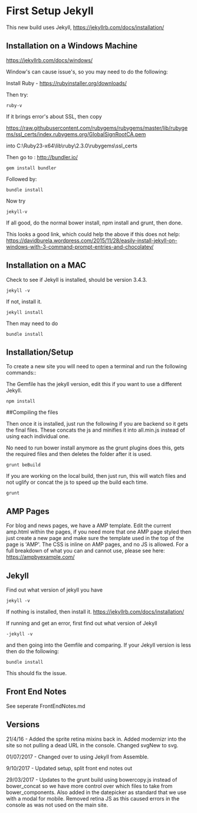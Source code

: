 # First Setup Jekyll

This new build uses Jekyll, https://jekyllrb.com/docs/installation/

## Installation on a Windows Machine
https://jekyllrb.com/docs/windows/

Window's can cause issue's, so you may need to do the following:

Install Ruby - https://rubyinstaller.org/downloads/

Then try:

    ruby-v

If it brings error's about SSL, then copy

https://raw.githubusercontent.com/rubygems/rubygems/master/lib/rubygems/ssl_certs/index.rubygems.org/GlobalSignRootCA.pem

into C:\Ruby23-x64\lib\ruby\2.3.0\rubygems\ssl_certs

Then go to : http://bundler.io/

    gem install bundler

Followed by:

    bundle install

Now try

    jekyll-v

If all good, do the normal bower install, npm install and grunt, then done.

This looks a good link, which could help the above if this does not help:
https://davidburela.wordpress.com/2015/11/28/easily-install-jekyll-on-windows-with-3-command-prompt-entries-and-chocolatey/

## Installation on a MAC

Check to see if Jekyll is installed, should be version 3.4.3. 

    jekyll -v

If not, install it.

    jekyll install

Then may need to do

    bundle install


## Installation/Setup

To create a new site you will need to open a terminal and run the following commands::

The Gemfile has the jekyll version, edit this if you want to use a different Jekyll.

    npm install

##Compiling the files

Then once it is installed, just run the following if you are backend so it gets the final files. These concats the js and minifies it into all.min.js instead of using each individual one. 

No need to run bower install anymore as the grunt plugins does this, gets the required files and then deletes the folder after it is used.

    grunt beBuild

If you are working on the local build, then just run, this will watch files and not uglify or concat the js to speed up the build each time.

    grunt

## AMP Pages

For blog and news pages, we have a AMP template. Edit the current amp.html within the pages, if you need more that one AMP page styled then just create a new page and make sure the template used in the top of the page is 'AMP'. The CSS is inline on AMP pages, and no JS is allowed. For a full breakdown of what you can and cannot use, please see here: https://ampbyexample.com/

## Jekyll 

Find out what version of jekyll you have

    jekyll -v

If nothing is installed, then install it.
https://jekyllrb.com/docs/installation/

If running and get an error, first find out what version of Jekyll

    -jekyll -v

and then going into the Gemfile and comparing. If your Jekyll version is less then do the following:

    bundle install

This should fix the issue.

## Front End Notes

See seperate FrontEndNotes.md

## Versions

21/4/16 - Added the sprite retina mixins back in. Added modernizr into the site so not pulling a dead URL in the console. Changed svgNew to svg.

01/07/2017 - Changed over to using Jekyll from Assemble. 

9/10/2017 - Updated setup, split front end notes out

29/03/2017 - Updates to the grunt build using bowercopy.js instead of bower_concat so we have more control over which files to take from bower_components. Also added in the datepicker as standard that we use with a modal for mobile. Removed retina JS as this caused errors in the console as was not used on the main site.